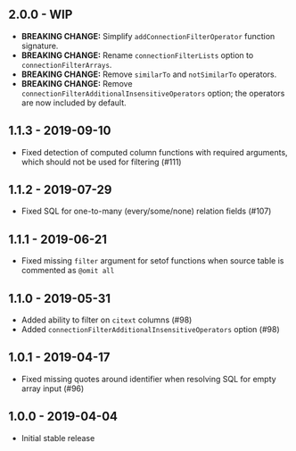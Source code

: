 ## 2.0.0 - WIP

- **BREAKING CHANGE:** Simplify `addConnectionFilterOperator` function signature.
- **BREAKING CHANGE:** Rename `connectionFilterLists` option to `connectionFilterArrays`.
- **BREAKING CHANGE:** Remove `similarTo` and `notSimilarTo` operators.
- **BREAKING CHANGE:** Remove `connectionFilterAdditionalInsensitiveOperators` option; the operators are now included by default.

## 1.1.3 - 2019-09-10
- Fixed detection of computed column functions with required arguments, which should not be used for filtering (#111)

## 1.1.2 - 2019-07-29
- Fixed SQL for one-to-many (every/some/none) relation fields (#107)

## 1.1.1 - 2019-06-21
- Fixed missing `filter` argument for setof functions when source table is commented as `@omit all`

## 1.1.0 - 2019-05-31
- Added ability to filter on `citext` columns (#98)
- Added `connectionFilterAdditionalInsensitiveOperators` option (#98)

## 1.0.1 - 2019-04-17
- Fixed missing quotes around identifier when resolving SQL for empty array input (#96)

## 1.0.0 - 2019-04-04
- Initial stable release